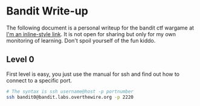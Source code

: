 # Bandit Write-up

The following document is a personal writeup for the bandit ctf wargame at [I'm an inline-style link](https://overthewire.org/wargames/bandit/). It is not open for sharing but only for my own monitoring of learning. Don't spoil yourself of the fun kiddo.

## Level 0
First level is easy, you just use the manual for ssh and find out how to connect to a specific port.
```bash
# The syntax is ssh username@host -p portnumber
ssh bandit0@bandit.labs.overthewire.org -p 2220
```